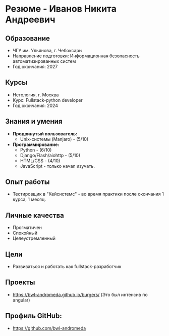 # Резюме - Иванов Никита Андреевич

## Образование

* ЧГУ им. Ульянова, г. Чебоксары
* Направление подготовки: Информационная безопасность автоматизированных систем
* Год окончания: 2027

## Курсы

* Нетология, г. Москва
* Курс: Fullstack-python developer
* Год окончания: 2024

## Знания и умения

* **Продвинутый пользователь:**
    * Unix-системы (Manjaro) - (5/10)
* **Программирование:**
    * Python - (6/10)
    * Django/Flash/aiohttp - (5/10)
    * HTML/CSS - (4/10)
    * JavaScript - только начал изучать.

## Опыт работы

* Тестировщик в "Кейсистемс" - во время практики после окончания 1 курса, 1 месяц.

## Личные качества

* Прогматичен
* Спокойный
* Целеустремленный

## Цели

* Развиваться и работать как fullstack-разработчик

## Проекты
* https://bwl-andromeda.github.io/burgers/ (Это был интенсив по angular)

## Профиль GitHub:
* https://github.com/bwl-andromeda